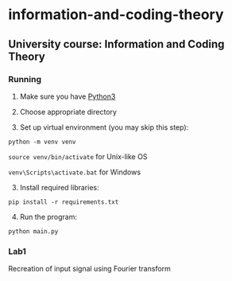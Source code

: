 # information-and-coding-theory

## University course: Information and Coding Theory

### Running

1. Make sure you have [Python3](https://www.python.org/downloads/)

2. Choose appropriate directory

2. Set up virtual environment (you may skip this step):

<code>python -m venv venv</code>

<code>source venv/bin/activate</code> for Unix-like OS

<code>venv\Scripts\activate.bat</code> for Windows

3. Install required libraries: 

<code>pip install -r requirements.txt</code>

4. Run the program:

<code>python main.py</code>

### Lab1

Recreation of input signal using Fourier transform
